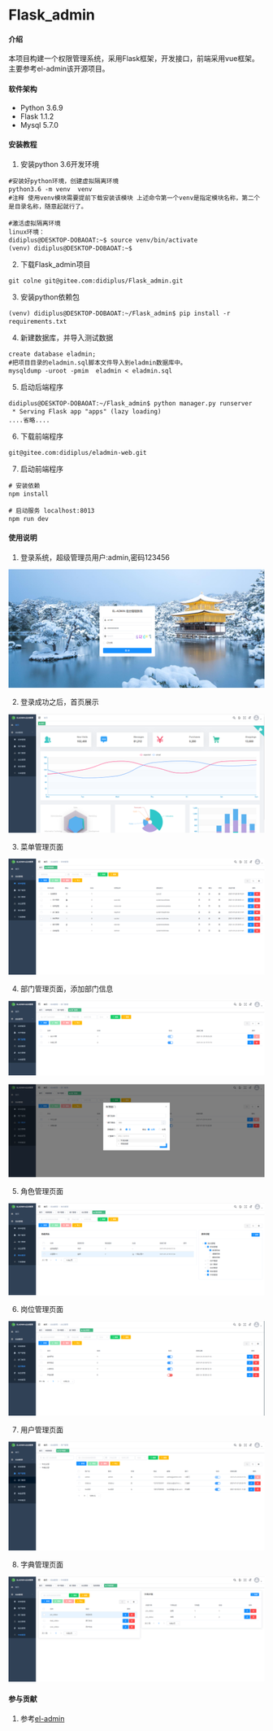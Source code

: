 # Flask_admin

#### 介绍
本项目构建一个权限管理系统，采用Flask框架，开发接口，前端采用vue框架。主要参考el-admin该开源项目。

#### 软件架构
- Python 3.6.9
- Flask  1.1.2
- Mysql  5.7.0


#### 安装教程

1.  安装python 3.6开发环境
```
#安装好python环境，创建虚拟隔离环境
python3.6 -m venv  venv
#注释 使用venv模块需要提前下载安装该模块 上述命令第一个venv是指定模块名称，第二个是目录名称，随意起就行了。

#激活虚拟隔离环境
linux环境：
didiplus@DESKTOP-DOBAOAT:~$ source venv/bin/activate
(venv) didiplus@DESKTOP-DOBAOAT:~$ 
```
2.  下载Flask_admin项目
```
git colne git@gitee.com:didiplus/Flask_admin.git

```

3.  安装python依赖包
```
(venv) didiplus@DESKTOP-DOBAOAT:~/Flask_admin$ pip install -r requirements.txt 
```
4. 新建数据库，并导入测试数据
```
create database eladmin;
#把项目目录的eladmin.sql脚本文件导入到eladmin数据库中。
mysqldump -uroot -pmim  eladmin < eladmin.sql
```
5.  启动后端程序
```
didiplus@DESKTOP-DOBAOAT:~/Flask_admin$ python manager.py runserver
 * Serving Flask app "apps" (lazy loading)
....省略....
```
6. 下载前端程序
```
git@gitee.com:didiplus/eladmin-web.git
```
7. 启动前端程序
```
# 安装依赖
npm install

# 启动服务 localhost:8013
npm run dev
```
#### 使用说明

1.  登录系统，超级管理员用户:admin,密码123456

![login](./img/login.png)

2.  登录成功之后，首页展示

![index](./img/index.png)

3.  菜单管理页面

![menu](./img/menu.png)

4.  部门管理页面，添加部门信息

![dept](./img/dept.png)

![dept](./img/dept_add.png)

5. 角色管理页面

![role](./img/role.png)

6. 岗位管理页面

![job](./img/job.png)

7. 用户管理页面

![user](./img/user.png)

8. 字典管理页面

![dict](./img/dict.png)

#### 参与贡献

1.  参考[el-admin](https://gitee.com/elunez/eladmin)






